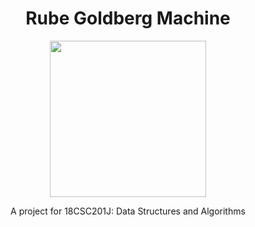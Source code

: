 <div align="center">
  <h1>Rube Goldberg Machine</h1>
  <p><img src="https://upload.wikimedia.org/wikipedia/commons/a/a9/Rube_Goldberg%27s_%22Self-Operating_Napkin%22_%28cropped%29.gif" width="250"></p>
  A project for 18CSC201J: Data Structures and Algorithms
</div>

